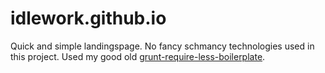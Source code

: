 # idlework.github.io

Quick and simple landingspage. No fancy schmancy technologies used in this project. Used my good old [grunt-require-less-boilerplate](https://github.com/idlework/grunt-require-less-boilerplate).
